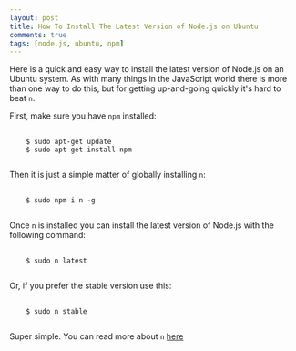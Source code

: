 ```yaml
---
layout: post
title: How To Install The Latest Version of Node.js on Ubuntu
comments: true
tags: [node.js, ubuntu, npm]
---
```


Here is a quick and easy way to install the latest version of Node.js on an Ubuntu system. As with many things in the JavaScript world there is more than one way to do this, but for getting up-and-going quickly it's hard to beat `n`.

First, make sure you have `npm` installed:

<pre class="prettyprint">
  <code class="lang-bsh">
    $ sudo apt-get update
    $ sudo apt-get install npm
  </code>
</pre>

Then it is just a simple matter of globally installing `n`:

<pre class="prettyprint">
  <code class="lang-bsh">
    $ sudo npm i n -g
  </code>
</pre>

Once `n` is installed you can install the latest version of Node.js with the following command:

<pre class="prettyprint">
  <code class="lang-bsh">
    $ sudo n latest
  </code>
</pre>

Or, if you prefer the stable version use this:

<pre class="prettyprint">
  <code class="lang-bsh">
    $ sudo n stable
  </code>
</pre>

Super simple. You can read more about `n` [here](https://github.com/tj/n)
